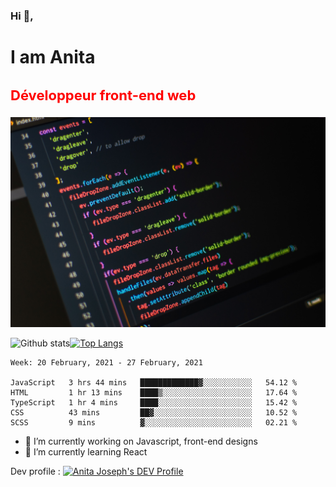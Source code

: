 ### Hi 👋,
 <h1>I am Anita </h1>
 <h3 style="font-size:22px; color:red">Développeur front-end web</h3>
    <img src="https://github.com/Anita-joseph/Anita-joseph/blob/master/images/github-profile.jpg" style="background-size: cover;background-cposition:center" alt="Profile image" />

![Github stats](https://github-readme-stats.vercel.app/api?username=anita-joseph&show_icons=true&theme=radical)[![Top Langs](https://github-readme-stats.vercel.app/api/top-langs/?username=anita-joseph&layout=compact&hide=vue)](https://github.com/Anita-joseph/github-readme-stats)

<!--START_SECTION:waka-->
```text
Week: 20 February, 2021 - 27 February, 2021

JavaScript   3 hrs 44 mins   █████████████▓░░░░░░░░░░░   54.12 % 
HTML         1 hr 13 mins    ████▒░░░░░░░░░░░░░░░░░░░░   17.64 % 
TypeScript   1 hr 4 mins     ████░░░░░░░░░░░░░░░░░░░░░   15.42 % 
CSS          43 mins         ██▓░░░░░░░░░░░░░░░░░░░░░░   10.52 % 
SCSS         9 mins          ▓░░░░░░░░░░░░░░░░░░░░░░░░   02.21 % 
```
<!--END_SECTION:waka-->
- 🔭 I’m currently working on Javascript, front-end designs
- 🌱 I’m currently learning React

Dev profile : <a href="https://dev.to/anitajoseph">
  <img src="https://d2fltix0v2e0sb.cloudfront.net/dev-badge.svg" alt="Anita Joseph's DEV Profile" height="30" width="30">
</a>

<!-- - 👯 I’m looking to collaborate on ...
- 🤔 I’m looking for help with API, JSON
- 💬 Ask me about CSS
- 📫 How to reach me: ...
- 😄 Pronouns: ...
- ⚡ Fun fact: ...-->
